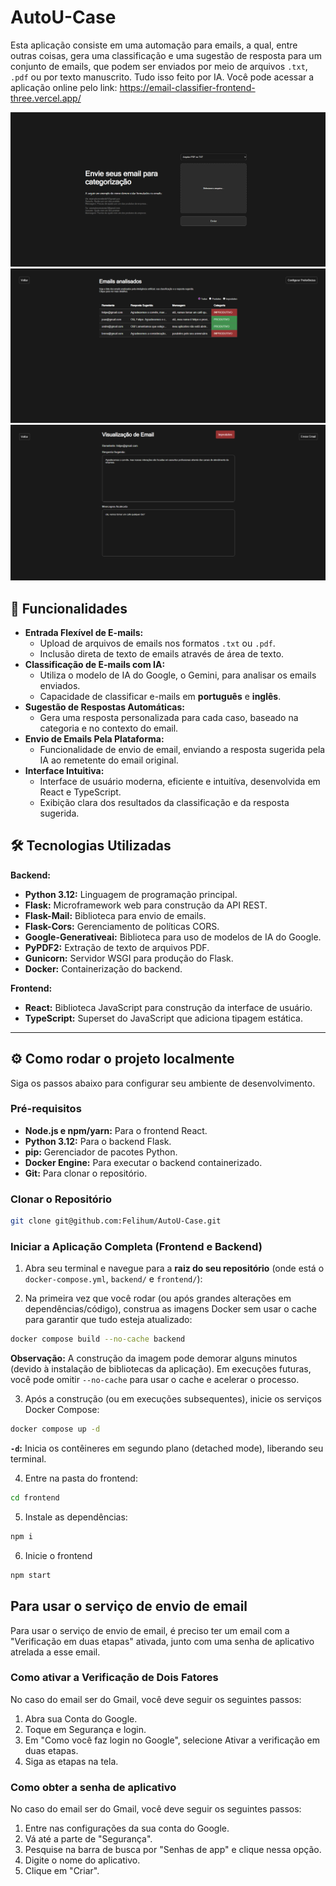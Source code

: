 # AutoU-Case
Esta aplicação consiste em uma automação para emails, a qual, entre outras coisas, gera uma classificação e uma sugestão de resposta para um conjunto de emails, que podem ser enviados por meio de arquivos `.txt`, `.pdf` ou por texto manuscrito. Tudo isso feito por IA. Você pode acessar a aplicação online pelo link:
https://email-classifier-frontend-three.vercel.app/

![images](./images/EmailClassifier1.png)
![images](./images/EmailClassifier2.png)
![images](./images/EmailClassifier3.png)

## 🚀 Funcionalidades

* **Entrada Flexível de E-mails:**
    * Upload de arquivos de emails nos formatos `.txt` ou `.pdf`.
    * Inclusão direta de texto de emails através de área de texto.
* **Classificação de E-mails com IA:**
    * Utiliza o modelo de IA do Google, o Gemini, para analisar os emails enviados.
    * Capacidade de classificar e-mails em **português** e **inglês**.
* **Sugestão de Respostas Automáticas:**
    * Gera uma resposta personalizada para cada caso, baseado na categoria e no contexto do email.
* **Envio de Emails Pela Plataforma:**
    * Funcionalidade de envio de email, enviando a resposta sugerida pela IA ao remetente do email original.
* **Interface Intuitiva:**
    * Interface de usuário moderna, eficiente e intuitíva, desenvolvida em React e TypeScript.
    * Exibição clara dos resultados da classificação e da resposta sugerida.

## 🛠️ Tecnologias Utilizadas

**Backend:**
* **Python 3.12:** Linguagem de programação principal.
* **Flask:** Microframework web para construção da API REST.
* **Flask-Mail:** Biblioteca para envio de emails.
* **Flask-Cors:** Gerenciamento de políticas CORS.
* **Google-Generativeai:** Biblioteca para uso de modelos de IA do Google.
* **PyPDF2:** Extração de texto de arquivos PDF.
* **Gunicorn:** Servidor WSGI para produção do Flask.
* **Docker:** Containerização do backend.

**Frontend:**
* **React:** Biblioteca JavaScript para construção da interface de usuário.
* **TypeScript:** Superset do JavaScript que adiciona tipagem estática.

---

## ⚙️ Como rodar o projeto localmente

Siga os passos abaixo para configurar seu ambiente de desenvolvimento.

### Pré-requisitos

* **Node.js e npm/yarn:** Para o frontend React.
* **Python 3.12:** Para o backend Flask.
* **pip:** Gerenciador de pacotes Python.
* **Docker Engine:** Para executar o backend containerizado.
* **Git:** Para clonar o repositório.

### Clonar o Repositório

```bash
git clone git@github.com:Felihum/AutoU-Case.git
```

### Iniciar a Aplicação Completa (Frontend e Backend)

1.  Abra seu terminal e navegue para a **raiz do seu repositório** (onde está o `docker-compose.yml`, `backend/` e `frontend/`):

2.  Na primeira vez que você rodar (ou após grandes alterações em dependências/código), construa as imagens Docker sem usar o cache para garantir que tudo esteja atualizado:

```bash
docker compose build --no-cache backend
```

**Observação:** A construção da imagem pode demorar alguns minutos (devido à instalação de bibliotecas da aplicação). Em execuções futuras, você pode omitir `--no-cache` para usar o cache e acelerar o processo.

3.  Após a construção (ou em execuções subsequentes), inicie os serviços Docker Compose:

```bash
docker compose up -d
```
**`-d`:** Inicia os contêineres em segundo plano (detached mode), liberando seu terminal.

4.  Entre na pasta do frontend:

```bash
cd frontend
```

5.  Instale as dependências:

```bash
npm i
```

6.  Inicie o frontend

```bash
npm start
```

## Para usar o serviço de envio de email
Para usar o serviço de envio de email, é preciso ter um email com a "Verificação em duas etapas" ativada, junto com uma senha de aplicativo atrelada a esse email.

### Como ativar a Verificação de Dois Fatores
No caso do email ser do Gmail, você deve seguir os seguintes passos:
1.  Abra sua Conta do Google.
2.  Toque em Segurança e login.
3.  Em "Como você faz login no Google", selecione Ativar a verificação em duas etapas.
4.  Siga as etapas na tela.

### Como obter a senha de aplicativo
No caso do email ser do Gmail, você deve seguir os seguintes passos:
1.  Entre nas configurações da sua conta do Google.
2.  Vá até a parte de "Segurança".
3.  Pesquise na barra de busca por "Senhas de app" e clique nessa opção.
4.  Digite o nome do aplicativo.
5.  Clique em "Criar".
